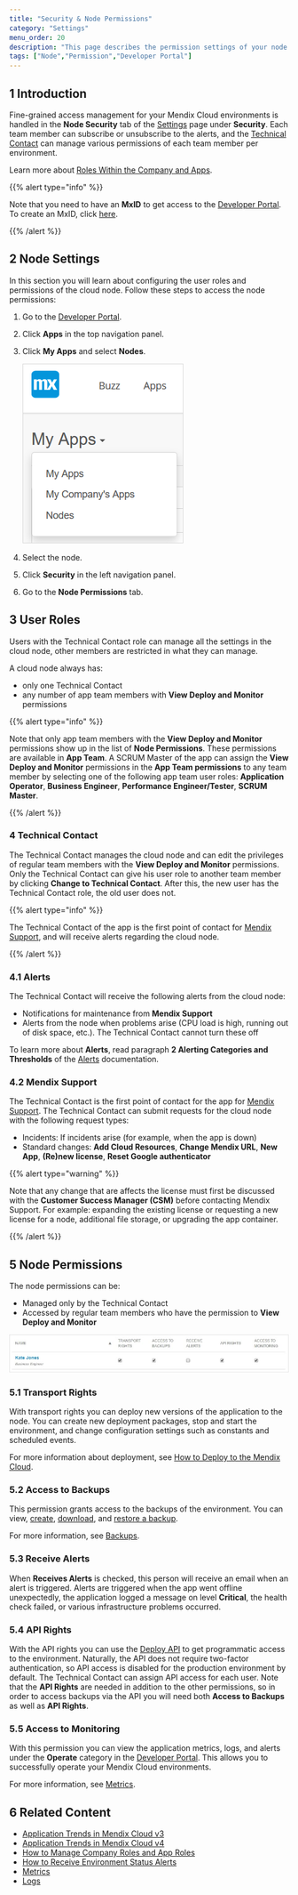 ```yaml
---
title: "Security & Node Permissions"
category: "Settings"
menu_order: 20
description: "This page describes the permission settings of your node."
tags: ["Node","Permission","Developer Portal"]
---
```


## 1 Introduction

Fine-grained access management for your Mendix Cloud environments is handled in the **Node Security** tab of the [Settings](/developerportal/settings) page under **Security**. Each team member can subscribe or unsubscribe to the alerts, and the [Technical Contact](/developerportal/general/technical-contact) can manage various permissions of each team member per environment.

Learn more about [Roles Within the Company and Apps](/developerportal/general/roles).

{{% alert type="info" %}}

Note that you need to have an **MxID** to get access to the [Developer Portal](http://home.mendix.com). To create an MxID, click [here](http://www.mendix.com/try-now/?utm_source=documentation&utm_medium=community&utm_campaign=signup).

{{% /alert %}}


## 2 Node Settings

In this section you will learn about configuring the user roles and permissions of the cloud node. Follow these steps to access the node permissions:

1.  Go to the [Developer Portal](http://home.mendix.com).
2.  Click **Apps** in the top navigation panel.
3.  Click **My Apps** and select **Nodes**.

    ![](attachments/myapps.png)

4.  Select the node.
5.  Click **Security** in the left navigation panel.
6.  Go to the **Node Permissions** tab.

## 3 User Roles

Users with the Technical Contact role can manage all the settings in the cloud node, other members are restricted in what they can manage.

A cloud node always has:
* only one Technical Contact
* any number of app team members with **View Deploy and Monitor** permissions

{{% alert type="info" %}}

Note that only app team members with the **View Deploy and Monitor** permissions show up in the list of **Node Permissions**. These permissions are available in **App Team**. A SCRUM Master of the app can assign the **View Deploy and Monitor** permissions in the **App Team permissions** to any team member by selecting one of the following app team user roles: **Application Operator**, **Business Engineer**, **Performance Engineer/Tester**, **SCRUM Master**.

{{% /alert %}}

### 4 Technical Contact

The Technical Contact manages the cloud node and can edit the privileges of regular team members with the **View Deploy and Monitor** permissions. Only the Technical Contact can give his user role to another team member by clicking **Change to Technical Contact**. After this, the new user has the Technical Contact role, the old user does not.

{{% alert type="info" %}}

The Technical Contact of the app is the first point of contact for [Mendix Support](https://support.mendix.com/hc/en-us), and will receive alerts regarding the cloud node.

{{% /alert %}}

### 4.1 Alerts

The Technical Contact will receive the following alerts from the cloud node:

*   Notifications for maintenance from **Mendix Support**
*   Alerts from the node when problems arise (CPU load is high, running out of disk space, etc.). The Technical Contact cannot turn these off

To learn more about **Alerts**, read paragraph **2 Alerting Categories and Thresholds** of the [Alerts](/developerportal/operate/monitoring-application-health) documentation.

### 4.2 Mendix Support

The Technical Contact is the first point of contact for the app for [Mendix Support](https://support.mendix.com/hc/en-us). The Technical Contact can submit requests for the cloud node with the following request types:

*   Incidents: If incidents arise (for example, when the app is down)
*   Standard changes: **Add Cloud Resources**, **Change Mendix URL**, **New App**, **(Re)new license**, **Reset Google authenticator**

{{% alert type="warning" %}}

Note that any change that are affects the license must first be discussed with the **Customer Success Manager (CSM)** before contacting Mendix Support. For example: expanding the existing license or requesting a new license for a node, additional file storage, or upgrading the app container.

{{% /alert %}}

## 5 Node Permissions

The node permissions can be:

* Managed only by the Technical Contact
* Accessed by regular team members who have the permission to **View Deploy and Monitor**

![](attachments/nodepermission.jpg)

### 5.1 Transport Rights

With transport rights you can deploy new versions of the application to the node. You can create new deployment packages, stop and start the environment, and change configuration settings such as constants and scheduled events.

For more information about deployment, see [How to Deploy to the Mendix Cloud](/developerportal/howto/deploying-to-the-cloud).

### 5.2 Access to Backups

This permission grants access to the backups of the environment. You can view, [create](/developerportal/howto/how-to-create-backup), [download](/developerportal/howto/how-to-download-a-backup), and [restore a backup](/developerportal/howto/how-to-restore-a-backup).

For more information, see [Backups](/developerportal/operate/backups).

### 5.3 Receive Alerts

When **Receives Alerts** is checked, this person will receive an email when an alert is triggered. Alerts are triggered when the app went offline unexpectedly, the application logged a message on level **Critical**, the health check failed, or various infrastructure problems occurred.

### 5.4 API Rights

With the API rights you can use the [Deploy API](/apidocs-mxsdk/apidocs/deploy-api) to get programmatic access to the environment. Naturally, the API does not require two-factor authentication, so API access is disabled for the production environment by default. The Technical Contact can assign API access for each user. Note that the **API Rights** are needed in addition to the other permissions, so in order to access backups via the API you will need both **Access to Backups** as well as **API Rights**.

### 5.5 Access to Monitoring

With this permission you can view the application metrics, logs, and alerts under the **Operate** category in the [Developer Portal](http://home.mendix.com). This allows you to successfully operate your Mendix Cloud environments.

For more information, see [Metrics](/developerportal/operate/metrics).

## 6 Related Content

* [Application Trends in Mendix Cloud v3](/developerportal/operate/trends)
* [Application Trends in Mendix Cloud v4](/developerportal/operate/trends-v4)
* [How to Manage Company Roles and App Roles](/developerportal/howto/change-roles)
* [How to Receive Environment Status Alerts](/developerportal/howto/receive-alerts)
* [Metrics](/developerportal/operate/metrics)
* [Logs](/developerportal/operate/logs)
